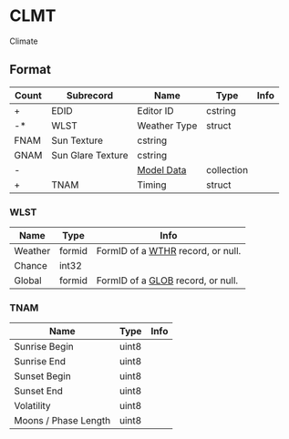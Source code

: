 CLMT
====

Climate

## Format

Count | Subrecord | Name | Type | Info
------|-------|------|------|-----
+ | EDID | Editor ID | cstring |
-* | WLST | Weather Type | struct | 
 | FNAM | Sun Texture | cstring |
 | GNAM | Sun Glare Texture | cstring |
- | | [Model Data](Fields/Model.md) | collection |
+ | TNAM | Timing | struct |


### WLST

Name | Type | Info
-----|------|-----
Weather | formid | FormID of a [WTHR](WTHR.md) record, or null.
Chance | int32 | 
Global | formid | FormID of a [GLOB](GLOB.md) record, or null.

### TNAM

Name | Type | Info
-----|------|-----
Sunrise Begin | uint8 | 
Sunrise End | uint8 |
Sunset Begin | uint8 |
Sunset End | uint8 |
Volatility | uint8 |
Moons / Phase Length | uint8 |
 


